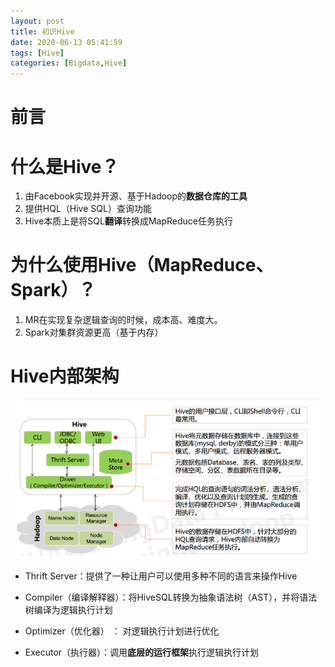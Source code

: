 ```yaml
---
layout: post
title: 初识Hive
date: 2020-06-13 05:41:59
tags: [Hive]
categories: [Bigdata,Hive]
---
```


# 前言

<!-- more -->

# 什么是Hive？

1. 由Facebook实现并开源、基于Hadoop的**数据仓库的工具**
2. 提供HQL（Hive SQL）查询功能
3. Hive本质上是将SQL**翻译**转换成MapReduce任务执行

# 为什么使用Hive（MapReduce、Spark）？

1. MR在实现复杂逻辑查询的时候，成本高、难度大。
2. Spark对集群资源更高（基于内存）

# Hive内部架构

![](https://github.com/CharlieTao/CharlieTao.github.sources/blob/master/BigData/Pictures/Hive/Hive内部架构.png?raw=true)

- Thrift Server：提供了一种让用户可以使用多种不同的语言来操作Hive

  <!-- Thrift 是 Facebook 开发的一个软件框架，可以用来进行可扩展且跨语言的服务的开发， Hive 集成了该服务，能让不同的编程语言调用 Hive 的接口 -->

- Compiler（编译解释器）：将HiveSQL转换为抽象语法树（AST），并将语法树编译为逻辑执行计划

- Optimizer（优化器） ： 对逻辑执行计划进行优化 

-  Executor（执行器）：调用**底层的运行框架**执行逻辑执行计划 